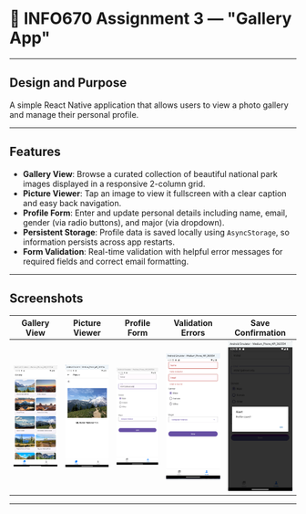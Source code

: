 # 📘 INFO670 Assignment 3 — "Gallery App"

---

## Design and Purpose

A simple React Native application that allows users to view a photo gallery and manage their personal profile.

---

## Features

- **Gallery View**: Browse a curated collection of beautiful national park images displayed in a responsive 2-column grid.
- **Picture Viewer**: Tap an image to view it fullscreen with a clear caption and easy back navigation.
- **Profile Form**: Enter and update personal details including name, email, gender (via radio buttons), and major (via dropdown).
- **Persistent Storage**: Profile data is saved locally using `AsyncStorage`, so information persists across app restarts.
- **Form Validation**: Real-time validation with helpful error messages for required fields and correct email formatting.

---

## Screenshots

| Gallery View                                             | Picture Viewer                                                  | Profile Form                                                  | Validation Errors                                                 | Save Confirmation                                               |
| -------------------------------------------------------- | --------------------------------------------------------------- | ------------------------------------------------------------- | ----------------------------------------------------------------- | --------------------------------------------------------------- |
| ![Gallery](./MyFirstReactNative/screenshots/gallery.png) | ![Picture Viewer](./MyFirstReactNative/screenshots/picture.png) | ![Profile Form](./MyFirstReactNative/screenshots/profile.png) | ![Validation Errors](./MyFirstReactNative/screenshots/error1.png) | ![Save Confirmation](./MyFirstReactNative/screenshots/save.png) |

---
